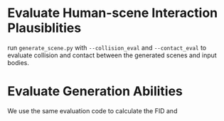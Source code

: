 # Evaluate Human-scene Interaction Plausiblities

run `generate_scene.py` with `--collision_eval` and `--contact_eval` to evaluate collision and contact between the generated scenes and input bodies.

# Evaluate Generation Abilities
We use the same evaluation code to calculate the FID and 